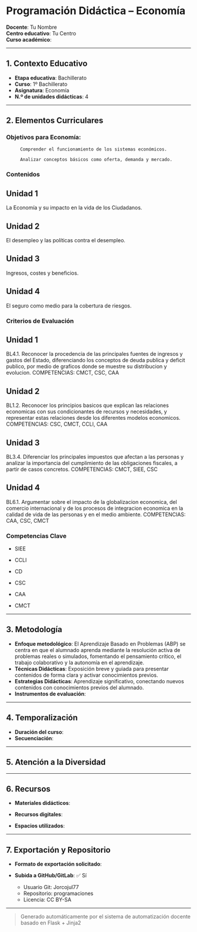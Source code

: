 # Programación Didáctica – Economía

**Docente**: Tu Nombre  
**Centro educativo**: Tu Centro  
**Curso académico**:   

---

## 1. Contexto Educativo

- **Etapa educativa**: Bachillerato
- **Curso**: 1º Bachillerato
- **Asignatura**: Economía
- **N.º de unidades didácticas**: 4

---
## 2. Elementos Curriculares

<h3>Objetivos para Economía:</h3>


  <ul>
    
      Comprender el funcionamiento de los sistemas económicos.
    
      Analizar conceptos básicos como oferta, demanda y mercado.
    
  </ul>


### Contenidos

## Unidad 1
La Economía y su impacto en la vida de los Ciudadanos.

## Unidad 2
El desempleo y las políticas contra el desempleo.

## Unidad 3
Ingresos, costes y beneficios.

## Unidad 4
El seguro como medio para la cobertura de riesgos.


### Criterios de Evaluación

## Unidad 1
BL4.1. Reconocer la procedencia de las principales fuentes de ingresos y gastos del Estado,
diferenciando los conceptos de deuda publica y deficit publico, por medio de graficos donde se muestre
su distribucion y evolucion.
COMPETENCIAS: CMCT, CSC, CAA

## Unidad 2
BL1.2. Reconocer los principios basicos que explican las relaciones economicas con sus condicionantes
de recursos y necesidades, y representar estas relaciones desde los diferentes modelos economicos.
COMPETENCIAS: CSC, CMCT, CCLI, CAA

## Unidad 3
BL3.4. Diferenciar los principales impuestos que afectan a las personas y analizar la importancia del
cumplimiento de las obligaciones fiscales, a partir de casos concretos.
COMPETENCIAS: CMCT, SIEE, CSC

## Unidad 4
BL6.1. Argumentar sobre el impacto de la globalizacion economica, del comercio internacional y de los
procesos de integracion economica en la calidad de vida de las personas y en el medio ambiente.
COMPETENCIAS: CAA, CSC, CMCT


### Competencias Clave


- SIEE

- CCLI

- CD

- CSC

- CAA

- CMCT



---

## 3. Metodología

- **Enfoque metodológico**: El Aprendizaje Basado en Problemas (ABP) se centra en que el alumnado aprenda mediante la resolución activa de problemas reales o simulados, fomentando el pensamiento crítico, el trabajo colaborativo y la autonomía en el aprendizaje.
- **Técnicas Didácticas**: Exposición breve y guiada para presentar contenidos de forma clara y activar conocimientos previos.
- **Estrategias Didácticas**: Aprendizaje significativo, conectando nuevos contenidos con conocimientos previos del alumnado.
- **Instrumentos de evaluación**: 

---

## 4. Temporalización

- **Duración del curso**: 
- **Secuenciación**:  
  

---

## 5. Atención a la Diversidad



---

## 6. Recursos

- **Materiales didácticos**:  
  
- **Recursos digitales**:  
  
- **Espacios utilizados**: 

---

## 7. Exportación y Repositorio

- **Formato de exportación solicitado**: 
- **Subida a GitHub/GitLab**: ✅ Sí

  - Usuario Git: Jorcojul77
  - Repositorio: programaciones
  - Licencia: CC BY-SA


---

> Generado automáticamente por el sistema de automatización docente basado en Flask + Jinja2